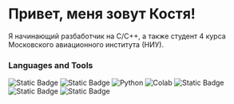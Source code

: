 # Привет, меня зовут Костя!

Я начинающий разбаботчик на С/С++, а также студент 4 курса Московского авиационного института (НИУ).

### Languages and Tools

![Static Badge](https://img.shields.io/badge/C-blue?style=for-the-badge&logo=C&logoColor=white)
![Static Badge](https://img.shields.io/badge/C%2B%2B-purple?style=for-the-badge&logo=C%2B%2B&logoColor=white)
![Python](https://img.shields.io/badge/Python-3776AB?style=for-the-badge&logo=python&logoColor=white)
![Colab](https://img.shields.io/badge/Colab-F9AB00?style=for-the-badge&logo=googlecolab&color=525252)
![Static Badge](https://img.shields.io/badge/QT-green?style=for-the-badge&logo=Qt&logoColor=white)
![Static Badge](https://img.shields.io/badge/gnubash-grey?style=for-the-badge&logo=gnubash&logoColor=green)
![Static Badge](https://img.shields.io/badge/linux-E1D9D1?style=for-the-badge&logo=linux&logoColor=black)

<!--
**Kofre-chist/Kofre-chist** is a ✨ _special_ ✨ repository because its `README.md` (this file) appears on your GitHub profile.

Here are some ideas to get you started:

- 🔭 I’m currently working on ...
- 🌱 I’m currently learning ...
- 👯 I’m looking to collaborate on ...
- 🤔 I’m looking for help with ...
- 💬 Ask me about ...
- 📫 How to reach me: ...
- 😄 Pronouns: ...
- ⚡ Fun fact: ...
-->
